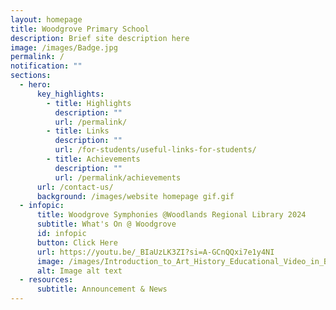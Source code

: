 ```yaml
---
layout: homepage
title: Woodgrove Primary School
description: Brief site description here
image: /images/Badge.jpg
permalink: /
notification: ""
sections:
  - hero:
      key_highlights:
        - title: Highlights
          description: ""
          url: /permalink/
        - title: Links
          description: ""
          url: /for-students/useful-links-for-students/
        - title: Achievements
          description: ""
          url: /permalink/achievements
      url: /contact-us/
      background: /images/website homepage gif.gif
  - infopic:
      title: Woodgrove Symphonies @Woodlands Regional Library 2024
      subtitle: What's On @ Woodgrove
      id: infopic
      button: Click Here
      url: https://youtu.be/_BIaUzLK3ZI?si=A-GCnQQxi7e1y4NI
      image: /images/Introduction_to_Art_History_Educational_Video_in_Brown_Dark_Brown_Green_Collage_Photographic_Style.png
      alt: Image alt text
  - resources:
      subtitle: Announcement & News
---
```

